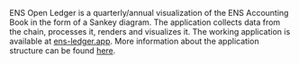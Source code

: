 ENS Open Ledger is a quarterly/annual visualization of the ENS Accounting Book in the form of a Sankey diagram. The application collects data from the chain, processes it, renders and visualizes it. The working application is available at [ens-ledger.app](ens-ledger.app). More information about the application structure can be found [here](https://github.com/danchousz/ens_open_ledger/blob/main/project_structure.md).
